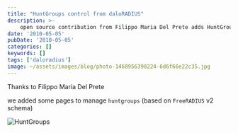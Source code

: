```yaml
---
title: "HuntGroups control from daloRADIUS"
description: >-
    open source contribution from Filippo Maria Del Prete adds HuntGroups control to daloRADIUS
date: '2010-05-05'
pubDate: '2010-05-05'
categories: []
keywords: []
tags: ['daloradius']
image: ~/assets/images/blog/photo-1468956398224-6d6f66e22c35.jpg
---
```


Thanks to  Filippo Maria Del Prete

we added some pages to manage `huntgroups` (based on `FreeRADIUS` v2 schema)

![HuntGroups](https://web.archive.org/web/20140703153549im_/http://daloradius.com/images/screenshots/new_feature-huntgroup-management.png)
